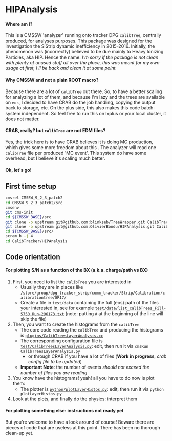 # HIPAnalysis

#### Where am I?

This is a CMSSW 'analyzer' running onto tracker DPG `calibTree`, centrally produced, for analyses purposes. This package was designed for the investigation the SiStrip dynamic inefficiency in 2015-2016. Initially, the phenomenon was (incorrectly) believed to be due mainly to Heavy Ionizing Particles, aka HIP. Hence the name.
_I'm sorry if the package is not clean with plenty of unused stuff all over the place, this was meant for my own usage at first, I'll be back and clean it at some point._

#### Why CMSSW and not a plain ROOT macro?

Because there are a lot of `calibTree` out there. So, to have a better scaling for analyzing a lot of them, and because I'm lazy and the trees are available on `eos`, I decided to have CRAB do the job handling, copying the output back to storage, etc. On the plus side, this also makes this code batch-system independent. So feel free to run this on lxplus or your local cluster, it does not matter.

#### CRAB, really? but `calibTree` are not EDM files?

Yes, the trick here is to have CRAB believes it is doing MC production, which gives some more freedom about this
. The analyzer will read one `calibTree` file per produced 'MC event'. This system do have some overhead, but I believe it's scaling much better.

#### Ok, let's go!



## First time setup

```bash
cmsrel CMSSW_9_2_3_patch2
cd CMSSW_9_2_3_patch2/src
cmsenv
git cms-init
cd ${CMSSW_BASE}/src 
git clone -o upstream git@github.com:blinkseb/TreeWrapper.git CalibTracker/TreeWrapper
git clone -o upstream git@github.com:OlivierBondu/HIPAnalysis.git CalibTracker/HIPAnalysis
cd ${CMSSW_BASE}/src/
scram b -j 4
cd CalibTracker/HIPAnalysis
```

## Code orientation

#### For plotting S/N as a function of the BX (a.k.a. charge/path vs BX)

1. First, you need to list the `calibTree` you are interested in
   * Usually they are in places like `/store/group/dpg_tracker_strip/comm_tracker/Strip/Calibration/calibrationtree/GR17/`
   * Create a file in `test/data` containing the full (eos) path of the files your interested in, see for example [`test/data/list_calibTrees_Fill-5750_Run-296173.txt`](https://github.com/OlivierBondu/HIPAnalysis/blob/master/test/data/list_calibTrees_Fill-5750_Run-296173.txt) (note: putting `#` at the beginning of the line will skip the file)
1. Then, you want to create the histograms from the `calibTree`
   * The core code reading the `calibTree` and producing the histograms is [`plugins/CalibTreesLayerAnalysis.cc`](https://github.com/OlivierBondu/HIPAnalysis/blob/master/plugins/CalibTreesLayerAnalysis.cc)
   * The corresponding configuration file is [`test/CalibTreesLayerAnalysis.py`](https://github.com/OlivierBondu/HIPAnalysis/blob/master/test/CalibTreesLayerAnalysis.py): edit, then run it via `cmsRun CalibTreesLayerAnalysis.py` 
      * or through CRAB if you have a lot of files (**Work in progress**, *crab config file to be updated*)
   * **Important Note**: the number of events *should not exceed the number of files you are reading*
1. You know have the histograms! yeah! all you have to do now is plot them:
   * The plotter is [`python/plotLayerHistos.py`](https://github.com/OlivierBondu/HIPAnalysis/blob/master/python/plotLayerHistos.py): edit, then run it via `python plotLayerHistos.py`
1. Look at the plots, and finally do the physics: interpret them

#### For plotting something else: instructions not ready yet

But you're welcome to have a look around of course! Beware there are pieces of code that are useless at this point. There has been no thorough clean-up yet.
